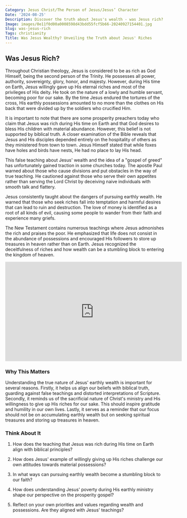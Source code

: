 ```yaml
---
Category: Jesus Christ/The Person of Jesus/Jesus’ Character
Date: '2024-08-25'
Description: Discover the truth about Jesus's wealth - was Jesus rich? Uncover insights into the historical perspectives surrounding Jesus's financial status.
Image: images/0e11f0d00a0008598d43bdd55fcf5b66-20240927154401.jpg
Slug: was-jesus-rich
Tags: christianity
Title: Was Jesus Wealthy? Unveiling the Truth about Jesus' Riches
---
```


## Was Jesus Rich?

Throughout Christian theology, Jesus is considered to be as rich as God Himself, being the second person of the Trinity. He possesses all power, authority, sovereignty, glory, honor, and majesty. However, during His time on Earth, Jesus willingly gave up His eternal riches and most of the privileges of His deity. He took on the nature of a lowly and humble servant, becoming poor for our sake. By the time Jesus endured the tortures of the cross, His earthly possessions amounted to no more than the clothes on His back that were divided up by the soldiers who crucified Him.

It is important to note that there are some prosperity preachers today who claim that Jesus was rich during His time on Earth and that God desires to bless His children with material abundance. However, this belief is not supported by biblical truth. A closer examination of the Bible reveals that Jesus and His disciples depended entirely on the hospitality of others as they ministered from town to town. Jesus Himself stated that while foxes have holes and birds have nests, He had no place to lay His head.

This false teaching about Jesus' wealth and the idea of a "gospel of greed" has unfortunately gained traction in some churches today. The apostle Paul warned about those who cause divisions and put obstacles in the way of true teaching. He cautioned against those who serve their own appetites rather than serving the Lord Christ by deceiving naive individuals with smooth talk and flattery.

Jesus consistently taught about the dangers of pursuing earthly wealth. He warned that those who seek riches fall into temptation and harmful desires that can lead to ruin and destruction. The love of money is identified as a root of all kinds of evil, causing some people to wander from their faith and experience many griefs.

The New Testament contains numerous teachings where Jesus admonishes the rich and praises the poor. He emphasized that life does not consist in the abundance of possessions and encouraged His followers to store up treasures in heaven rather than on Earth. Jesus recognized the deceitfulness of riches and how wealth can be a stumbling block to entering the kingdom of heaven.


<iframe width="560" height="315" src="https://www.youtube.com/embed/GpqOdHV3dmU" frameborder="0" allow="autoplay; encrypted-media" allowfullscreen></iframe>


### Why This Matters

Understanding the true nature of Jesus' earthly wealth is important for several reasons. Firstly, it helps us align our beliefs with biblical truth, guarding against false teachings and distorted interpretations of Scripture. Secondly, it reminds us of the sacrificial nature of Christ's ministry and His willingness to give up His riches for our sake. This should inspire gratitude and humility in our own lives. Lastly, it serves as a reminder that our focus should not be on accumulating earthly wealth but on seeking spiritual treasures and storing up treasures in heaven.

### Think About It

1. How does the teaching that Jesus was rich during His time on Earth align with biblical principles?

2. How does Jesus' example of willingly giving up His riches challenge our own attitudes towards material possessions?

3. In what ways can pursuing earthly wealth become a stumbling block to our faith?

4. How does understanding Jesus' poverty during His earthly ministry shape our perspective on the prosperity gospel?

5. Reflect on your own priorities and values regarding wealth and possessions. Are they aligned with Jesus' teachings?